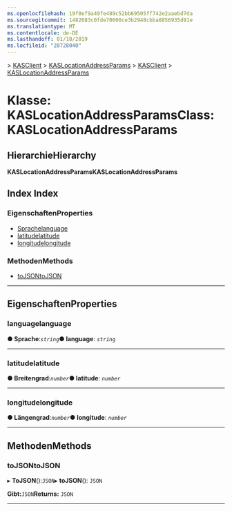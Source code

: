 ```yaml
---
ms.openlocfilehash: 19f0ef9a49fe489c52bb69505ff742e2aaebd7da
ms.sourcegitcommit: 1482683c0fde70600ce3b2948cbba8856935d91e
ms.translationtype: MT
ms.contentlocale: de-DE
ms.lasthandoff: 01/18/2019
ms.locfileid: "28728040"
---
```

<span data-ttu-id="38988-101">[](../README.md) > [KASClient](../modules/kasclient.md) > [KASLocationAddressParams](../classes/kasclient.kaslocationaddressparams.md)</span><span class="sxs-lookup"><span data-stu-id="38988-101">[](../README.md) > [KASClient](../modules/kasclient.md) > [KASLocationAddressParams](../classes/kasclient.kaslocationaddressparams.md)</span></span>

# <a name="class-kaslocationaddressparams"></a><span data-ttu-id="38988-102">Klasse: KASLocationAddressParams</span><span class="sxs-lookup"><span data-stu-id="38988-102">Class: KASLocationAddressParams</span></span>

## <a name="hierarchy"></a><span data-ttu-id="38988-103">Hierarchie</span><span class="sxs-lookup"><span data-stu-id="38988-103">Hierarchy</span></span>

<span data-ttu-id="38988-104">**KASLocationAddressParams**</span><span class="sxs-lookup"><span data-stu-id="38988-104">**KASLocationAddressParams**</span></span>

## <a name="index"></a><span data-ttu-id="38988-105">Index </span><span class="sxs-lookup"><span data-stu-id="38988-105">Index</span></span>

### <a name="properties"></a><span data-ttu-id="38988-106">Eigenschaften</span><span class="sxs-lookup"><span data-stu-id="38988-106">Properties</span></span>

* [<span data-ttu-id="38988-107">Sprache</span><span class="sxs-lookup"><span data-stu-id="38988-107">language</span></span>](kasclient.kaslocationaddressparams.md#language)
* [<span data-ttu-id="38988-108">latitude</span><span class="sxs-lookup"><span data-stu-id="38988-108">latitude</span></span>](kasclient.kaslocationaddressparams.md#latitude)
* [<span data-ttu-id="38988-109">longitude</span><span class="sxs-lookup"><span data-stu-id="38988-109">longitude</span></span>](kasclient.kaslocationaddressparams.md#longitude)
### <a name="methods"></a><span data-ttu-id="38988-110">Methoden</span><span class="sxs-lookup"><span data-stu-id="38988-110">Methods</span></span>

* [<span data-ttu-id="38988-111">toJSON</span><span class="sxs-lookup"><span data-stu-id="38988-111">toJSON</span></span>](kasclient.kaslocationaddressparams.md#tojson)

---

## <a name="properties"></a><span data-ttu-id="38988-112">Eigenschaften</span><span class="sxs-lookup"><span data-stu-id="38988-112">Properties</span></span>

<a id="language"></a>

###  <a name="language"></a><span data-ttu-id="38988-113">language</span><span class="sxs-lookup"><span data-stu-id="38988-113">language</span></span>

<span data-ttu-id="38988-114">**● Sprache**:*`string`*</span><span class="sxs-lookup"><span data-stu-id="38988-114">**● language**: *`string`*</span></span>

___

<a id="latitude"></a>

###  <a name="latitude"></a><span data-ttu-id="38988-115">latitude</span><span class="sxs-lookup"><span data-stu-id="38988-115">latitude</span></span>

<span data-ttu-id="38988-116">**● Breitengrad**:*`number`*</span><span class="sxs-lookup"><span data-stu-id="38988-116">**● latitude**: *`number`*</span></span>

___

<a id="longitude"></a>

###  <a name="longitude"></a><span data-ttu-id="38988-117">longitude</span><span class="sxs-lookup"><span data-stu-id="38988-117">longitude</span></span>

<span data-ttu-id="38988-118">**● Längengrad**:*`number`*</span><span class="sxs-lookup"><span data-stu-id="38988-118">**● longitude**: *`number`*</span></span>

___

## <a name="methods"></a><span data-ttu-id="38988-119">Methoden</span><span class="sxs-lookup"><span data-stu-id="38988-119">Methods</span></span>

<a id="tojson"></a>

###  <a name="tojson"></a><span data-ttu-id="38988-120">toJSON</span><span class="sxs-lookup"><span data-stu-id="38988-120">toJSON</span></span>

<span data-ttu-id="38988-121">▸ **ToJSON**():`JSON`</span><span class="sxs-lookup"><span data-stu-id="38988-121">▸ **toJSON**(): `JSON`</span></span>

<span data-ttu-id="38988-122">**Gibt:**`JSON`</span><span class="sxs-lookup"><span data-stu-id="38988-122">**Returns:** `JSON`</span></span>

___

